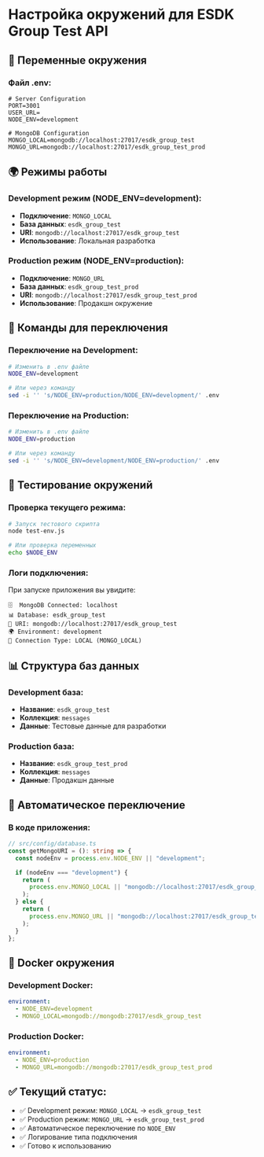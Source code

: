 # Настройка окружений для ESDK Group Test API

## 🔧 Переменные окружения

### **Файл .env:**

```env
# Server Configuration
PORT=3001
USER_URL=
NODE_ENV=development

# MongoDB Configuration
MONGO_LOCAL=mongodb://localhost:27017/esdk_group_test
MONGO_URL=mongodb://localhost:27017/esdk_group_test_prod
```

## 🌍 Режимы работы

### **Development режим (NODE_ENV=development):**

- **Подключение**: `MONGO_LOCAL`
- **База данных**: `esdk_group_test`
- **URI**: `mongodb://localhost:27017/esdk_group_test`
- **Использование**: Локальная разработка

### **Production режим (NODE_ENV=production):**

- **Подключение**: `MONGO_URL`
- **База данных**: `esdk_group_test_prod`
- **URI**: `mongodb://localhost:27017/esdk_group_test_prod`
- **Использование**: Продакшн окружение

## 🚀 Команды для переключения

### **Переключение на Development:**

```bash
# Изменить в .env файле
NODE_ENV=development

# Или через команду
sed -i '' 's/NODE_ENV=production/NODE_ENV=development/' .env
```

### **Переключение на Production:**

```bash
# Изменить в .env файле
NODE_ENV=production

# Или через команду
sed -i '' 's/NODE_ENV=development/NODE_ENV=production/' .env
```

## 🧪 Тестирование окружений

### **Проверка текущего режима:**

```bash
# Запуск тестового скрипта
node test-env.js

# Или проверка переменных
echo $NODE_ENV
```

### **Логи подключения:**

При запуске приложения вы увидите:

```
🗄️  MongoDB Connected: localhost
📊 Database: esdk_group_test
🔗 URI: mongodb://localhost:27017/esdk_group_test
🌍 Environment: development
📍 Connection Type: LOCAL (MONGO_LOCAL)
```

## 📊 Структура баз данных

### **Development база:**

- **Название**: `esdk_group_test`
- **Коллекция**: `messages`
- **Данные**: Тестовые данные для разработки

### **Production база:**

- **Название**: `esdk_group_test_prod`
- **Коллекция**: `messages`
- **Данные**: Продакшн данные

## 🔄 Автоматическое переключение

### **В коде приложения:**

```typescript
// src/config/database.ts
const getMongoURI = (): string => {
  const nodeEnv = process.env.NODE_ENV || "development";

  if (nodeEnv === "development") {
    return (
      process.env.MONGO_LOCAL || "mongodb://localhost:27017/esdk_group_test"
    );
  } else {
    return (
      process.env.MONGO_URL || "mongodb://localhost:27017/esdk_group_test_prod"
    );
  }
};
```

## 🐳 Docker окружения

### **Development Docker:**

```yaml
environment:
  - NODE_ENV=development
  - MONGO_LOCAL=mongodb://mongodb:27017/esdk_group_test
```

### **Production Docker:**

```yaml
environment:
  - NODE_ENV=production
  - MONGO_URL=mongodb://mongodb:27017/esdk_group_test_prod
```

## ✅ Текущий статус:

- ✅ Development режим: `MONGO_LOCAL` → `esdk_group_test`
- ✅ Production режим: `MONGO_URL` → `esdk_group_test_prod`
- ✅ Автоматическое переключение по `NODE_ENV`
- ✅ Логирование типа подключения
- ✅ Готово к использованию
